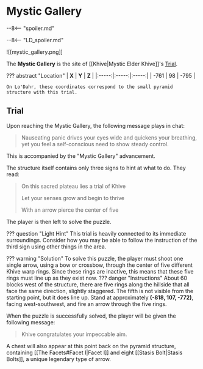# Mystic Gallery

--8<-- "spoiler.md"

--8<-- "LD_spoiler.md"

![[mystic_gallery.png]]

The **Mystic Gallery** is the site of [[Khive|Mystic Elder Khive]]'s [Trial](/World/Post-75_Area/Points_of_Interest/Trials/). 

??? abstract "Location"
    | **X** | **Y** | **Z** |
    |:-----:|:-----:|:-----:|
    | -761  |  98   | -795  |
    
    On Lo'Dahr, these coordinates correspond to the small pyramid structure with this trial.

## Trial
Upon reaching the Mystic Gallery, the following message plays in chat:

> Nauseating panic drives your eyes wide and quickens your breathing, yet you feel a self-conscious need to show steady control.

This is accompanied by the "Mystic Gallery" advancement.

The structure itself contains only three signs to hint at what to do. They read:

> On this sacred plateau lies a trial of Khive
>
> Let your senses grow and begin to thrive
>
> With an arrow pierce the center of five

The player is then left to solve the puzzle.

??? question "Light Hint"
    This trial is heavily connected to its immediate surroundings. Consider how you may be able to follow the instruction of the third sign using other things in the area.

??? warning "Solution"
    To solve this puzzle, the player must shoot one single arrow, using a bow or crossbow, through the center of five different Khive warp rings. Since these rings are inactive, this means that these five rings must line up as they exist now.
    ??? danger "Instructions"
        About 60 blocks west of the structure, there are five rings along the hillside that all face the same direction, slightly staggered. The fifth is not visible from the starting point, but it does line up. Stand at approximately **(-818, 107, -772)**, facing west-southwest, and fire an arrow through the five rings.

When the puzzle is successfully solved, the player will be given the following message:

> Khive congratulates your impeccable aim. 

A chest will also appear at this point back on the pyramid structure, containing [[The Facets#Facet I|Facet I]] and eight [[Stasis Bolt|Stasis Bolts]], a unique legendary type of arrow.
